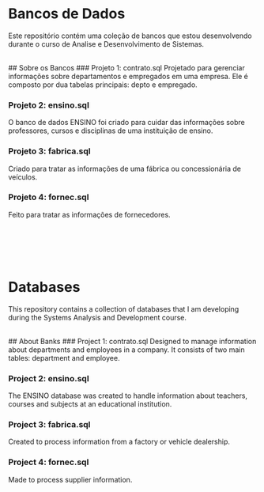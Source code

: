 # Bancos de Dados
Este repositório contém uma coleção de bancos que estou desenvolvendo durante o curso de Analise e Desenvolvimento de Sistemas.

<br>
## Sobre os Bancos
### Projeto 1: contrato.sql
Projetado para gerenciar informações sobre departamentos e empregados em uma empresa. Ele é composto por dua tabelas principais: depto e empregado.

### Projeto 2: ensino.sql
O banco de dados ENSINO foi criado para cuidar das informações sobre professores, cursos e disciplinas de uma instituição de ensino.

### Projeto 3: fabrica.sql
Criado para tratar as informações de uma fábrica ou concessionária de veículos.

### Projeto 4: fornec.sql
Feito para tratar as informações de fornecedores.

<br><br><br><br>

# Databases
This repository contains a collection of databases that I am developing during the Systems Analysis and Development course.

<br>
## About Banks
### Project 1: contrato.sql
Designed to manage information about departments and employees in a company. It consists of two main tables: department and employee.

### Project 2: ensino.sql
The ENSINO database was created to handle information about teachers, courses and subjects at an educational institution.

### Project 3: fabrica.sql
Created to process information from a factory or vehicle dealership.

### Project 4: fornec.sql
Made to process supplier information.
